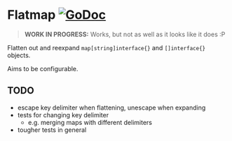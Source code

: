 Flatmap [![GoDoc](https://godoc.org/github.com/turtlemonvh/mapmap/flatmap?status.svg)](https://godoc.org/github.com/turtlemonvh/mapmap/flatmap)
===

> **WORK IN PROGRESS:** Works, but not as well as it looks like it does :P

Flatten out and reexpand `map[string]interface{}` and `[]interface{}` objects.

Aims to be configurable.

## TODO

* escape key delimiter when flattening, unescape when expanding
* tests for changing key delimiter
    * e.g. merging maps with different delimiters
* tougher tests in general